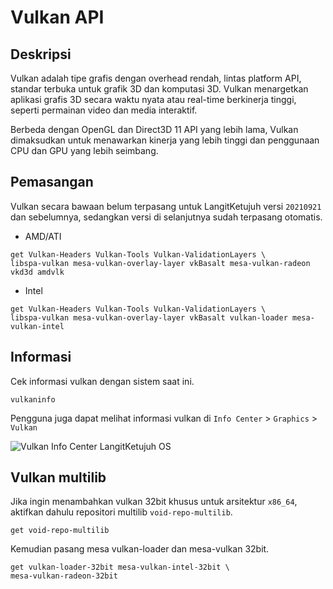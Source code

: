 # Vulkan API

## Deskripsi

Vulkan adalah tipe grafis dengan overhead rendah, lintas platform API, standar terbuka untuk grafik 3D dan komputasi 3D. Vulkan menargetkan aplikasi grafis 3D secara waktu nyata atau real-time berkinerja tinggi, seperti permainan video dan media interaktif.

Berbeda dengan OpenGL dan Direct3D 11 API yang lebih lama, Vulkan dimaksudkan untuk menawarkan kinerja yang lebih tinggi dan penggunaan CPU dan GPU yang lebih seimbang.

## Pemasangan

Vulkan secara bawaan belum terpasang untuk LangitKetujuh versi `20210921` dan sebelumnya, sedangkan versi di selanjutnya sudah terpasang otomatis.

  - AMD/ATI

  ```
  get Vulkan-Headers Vulkan-Tools Vulkan-ValidationLayers \
  libspa-vulkan mesa-vulkan-overlay-layer vkBasalt mesa-vulkan-radeon vkd3d amdvlk
  ```

  - Intel

  ```
  get Vulkan-Headers Vulkan-Tools Vulkan-ValidationLayers \
  libspa-vulkan mesa-vulkan-overlay-layer vkBasalt vulkan-loader mesa-vulkan-intel
  ```

## Informasi

Cek informasi vulkan dengan sistem saat ini.

```
vulkaninfo
```

Pengguna juga dapat melihat informasi vulkan di `Info Center` > `Graphics` > `Vulkan`

![Vulkan Info Center LangitKetujuh OS](../../../media/image/vulkan-info-center-langitketujuh-id.webp)

## Vulkan multilib

Jika ingin menambahkan vulkan 32bit khusus untuk arsitektur `x86_64`, aktifkan dahulu repositori multilib `void-repo-multilib`.

```
get void-repo-multilib
```

Kemudian pasang mesa vulkan-loader dan mesa-vulkan 32bit.

```
get vulkan-loader-32bit mesa-vulkan-intel-32bit \
mesa-vulkan-radeon-32bit
```
